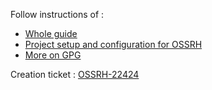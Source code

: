 Follow instructions of :

* [Whole guide](http://central.sonatype.org/pages/ossrh-guide.html)
* [Project setup and configuration for OSSRH](http://central.sonatype.org/pages/apache-maven.html)
* [More on GPG](http://central.sonatype.org/pages/working-with-pgp-signatures.html)

Creation ticket : [OSSRH-22424](https://issues.sonatype.org/browse/OSSRH-22424)
